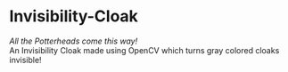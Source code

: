 # Invisibility-Cloak

<i>All the Potterheads come this way!</i><br>
An Invisibility Cloak made using OpenCV which turns gray colored cloaks invisible!
